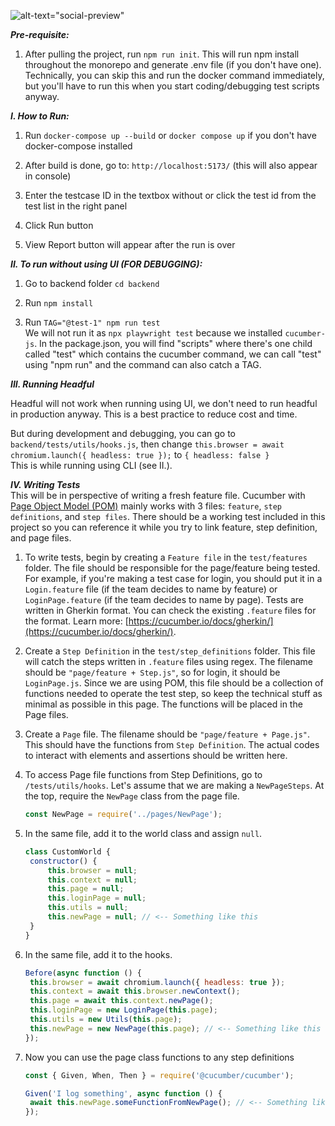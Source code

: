 ![alt-text="social-preview"](https://repository-images.githubusercontent.com/936477779/e928fce3-6d4c-4609-92a0-0a1091c99752)

**_Pre-requisite:_**

1. After pulling the project, run `npm run init`. This will run npm install throughout the monorepo and generate .env file (if you don't have one). Technically, you can skip this and run the docker command immediately, but you'll have to run this when you start coding/debugging test scripts anyway.

**_I. How to Run:_**

1. Run `docker-compose up --build` or `docker compose up` if you don't have docker-compose installed

2. After build is done, go to: `http://localhost:5173/` (this will also appear in console)

3. Enter the testcase ID in the textbox without or click the test id from the test list in the right panel

4. Click Run button

5. View Report button will appear after the run is over

**_II. To run without using UI (FOR DEBUGGING):_**

1. Go to backend folder `cd backend`

2. Run `npm install`

3. Run `TAG="@test-1" npm run test`<br/>
   We will not run it as `npx playwright test` because we installed `cucumber-js`. In the package.json, you will find "scripts" where there's one child called "test" which contains the cucumber command, we can call "test" using "npm run" and the command can also catch a TAG.

**_III. Running Headful_**

Headful will not work when running using UI, we don't need to run headful in production anyway. This is a best practice to reduce cost and time.<br />

But during development and debugging, you can go to `backend/tests/utils/hooks.js`, then change `this.browser = await chromium.launch({ headless: true });` to `{ headless: false }`<br />
This is while running using CLI (see II.).<br />

**_IV. Writing Tests_**<br/>
This will be in perspective of writing a fresh feature file. Cucumber with [Page Object Model (POM)](https://www.selenium.dev/documentation/test_practices/encouraged/page_object_models/) mainly works with 3 files: `feature`, `step definitions`, and `step files`. There should be a working test included in this project so you can reference it while you try to link feature, step definition, and page files.

1. To write tests, begin by creating a `Feature file` in the `test/features` folder. The file should be responsible for the page/feature being tested. For example, if you're making a test case for login, you should put it in a `Login.feature` file (if the team decides to name by feature) or `LoginPage.feature` (if the team decides to name by page). Tests are written in Gherkin format. You can check the existing `.feature` files for the format. Learn more: [https://cucumber.io/docs/gherkin/](https://cucumber.io/docs/gherkin/).

2. Create a `Step Definition` in the `test/step_definitions` folder. This file will catch the steps written in `.feature` files using regex. The filename should be `"page/feature + Step.js"`, so for login, it should be `LoginPage.js`. Since we are using POM, this file should be a collection of functions needed to operate the test step, so keep the technical stuff as minimal as possible in this page. The functions will be placed in the Page files.

3. Create a `Page` file. The filename should be `"page/feature + Page.js"`. This should have the functions from `Step Definition`. The actual codes to interact with elements and assertions should be written here.

4. To access Page file functions from Step Definitions, go to `/tests/utils/hooks`. Let's assume that we are making a `NewPageSteps`. At the top, require the `NewPage` class from the page file.

   ```javascript
   const NewPage = require('../pages/NewPage');
   ```

5. In the same file, add it to the world class and assign `null`.

   ```javascript
   class CustomWorld {
   	constructor() {
   		this.browser = null;
   		this.context = null;
   		this.page = null;
   		this.loginPage = null;
   		this.utils = null;
   		this.newPage = null; // <-- Something like this
   	}
   }
   ```

6. In the same file, add it to the hooks.

   ```javascript
   Before(async function () {
   	this.browser = await chromium.launch({ headless: true });
   	this.context = await this.browser.newContext();
   	this.page = await this.context.newPage();
   	this.loginPage = new LoginPage(this.page);
   	this.utils = new Utils(this.page);
   	this.newPage = new NewPage(this.page); // <-- Something like this
   });
   ```

7. Now you can use the page class functions to any step definitions

   ```javascript
   const { Given, When, Then } = require('@cucumber/cucumber');

   Given('I log something', async function () {
   	await this.newPage.someFunctionFromNewPage(); // <-- Something like this
   });
   ```

